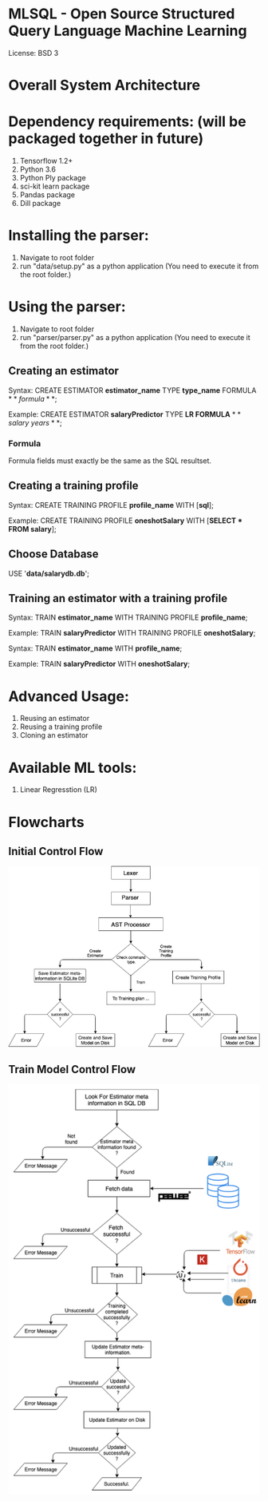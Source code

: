 # MLSQL - Open Source Structured Query Language Machine Learning

License: BSD 3 

# Overall System Architecture

# Dependency requirements: (will be packaged together in future)
1. Tensorflow 1.2+
2. Python 3.6
3. Python Ply package
4. sci-kit learn package
5. Pandas package
6. Dill package

# Installing the parser:
1. Navigate to root folder 
2. run "data/setup.py" as a python application (You need to execute it from the root folder.)

# Using the parser:
1. Navigate to root folder 
2. run "parser/parser.py" as a python application (You need to execute it from the root folder.)


## Creating an estimator
Syntax: CREATE ESTIMATOR **estimator_name** TYPE **type_name** FORMULA $**formula**$;

Example: CREATE ESTIMATOR **salaryPredictor** TYPE **LR FORMULA** $**salary~years**$;
### Formula

Formula fields must exactly be the same as the SQL resultset.

## Creating a training profile

Syntax: CREATE TRAINING PROFILE **profile_name** WITH [**sql**];

Example: CREATE TRAINING PROFILE **oneshotSalary** WITH [**SELECT * FROM salary**];

## Choose Database
USE '**data/salarydb.db**';

## Training an estimator with a training profile
Syntax: TRAIN **estimator_name** WITH TRAINING PROFILE **profile_name**;

Example: TRAIN **salaryPredictor** WITH TRAINING PROFILE **oneshotSalary**;

Syntax: TRAIN **estimator_name** WITH **profile_name**;

Example: TRAIN **salaryPredictor** WITH **oneshotSalary**;

# Advanced Usage:
1. Reusing an estimator
2. Reusing a training profile
3. Cloning an estimator

# Available ML tools:
1. Linear Regresstion (LR)

# Flowcharts

## Initial Control Flow
![Initial Control Flow](https://raw.githubusercontent.com/adhocmaster/MLSQL/vishal/presentation/flow_chart_broad.png)

## Train Model Control Flow
![Creating a Training Profile](https://raw.githubusercontent.com/adhocmaster/MLSQL/vishal/presentation/SQL_train.png)

